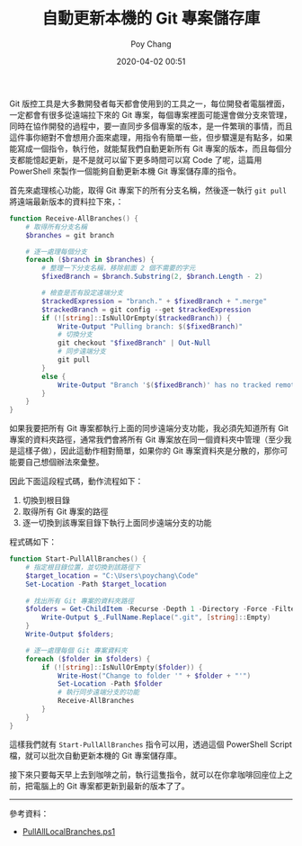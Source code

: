 ﻿---
layout: post
title: 自動更新本機的 Git 專案儲存庫
date: 2020-04-02 00:51
author: Poy Chang
comments: true
categories: [Develop, PowerShell]
---

Git 版控工具是大多數開發者每天都會使用到的工具之一，每位開發者電腦裡面，一定都會有很多從遠端拉下來的 Git 專案，每個專案裡面可能還會做分支來管理，同時在協作開發的過程中，要一直同步多個專案的版本，是一件繁瑣的事情，而且這件事你絕對不會想用介面來處理，用指令有簡單一些，但步驟還是有點多，如果能寫成一個指令，執行他，就能幫我們自動更新所有 Git 專案的版本，而且每個分支都能憶起更新，是不是就可以留下更多時間可以寫 Code 了呢，這篇用 PowerShell 來製作一個能夠自動更新本機 Git 專案儲存庫的指令。

首先來處理核心功能，取得 Git 專案下的所有分支名稱，然後逐一執行 `git pull` 將遠端最新版本的資料拉下來，：

```ps1
function Receive-AllBranches() {
    # 取得所有分支名稱
    $branches = git branch

    # 逐一處理每個分支
    foreach ($branch in $branches) {
        # 整理一下分支名稱，移除前面 2 個不需要的字元
        $fixedBranch = $branch.Substring(2, $branch.Length - 2)

        # 檢查是否有設定遠端分支
        $trackedExpression = "branch." + $fixedBranch + ".merge"
        $trackedBranch = git config --get $trackedExpression
        if (![string]::IsNullOrEmpty($trackedBranch)) {
            Write-Output "Pulling branch: $($fixedBranch)"
            # 切換分支
            git checkout "$fixedBranch" | Out-Null
            # 同步遠端分支
            git pull 
        }
        else {
            Write-Output "Branch '$($fixedBranch)' has no tracked remote"
        }
    }
}
```

如果我要把所有 Git 專案都執行上面的同步遠端分支功能，我必須先知道所有 Git 專案的資料夾路徑，通常我們會將所有 Git 專案放在同一個資料夾中管理（至少我是這樣子做），因此這動作相對簡單，如果你的 Git 專案資料夾是分散的，那你可能要自己想個辦法來彙整。

因此下面這段程式碼，動作流程如下：

1. 切換到根目錄
2. 取得所有 Git 專案的路徑
3. 逐一切換到該專案目錄下執行上面同步遠端分支的功能

程式碼如下：

```ps1
function Start-PullAllBranches() {
    # 指定根目錄位置，並切換到該路徑下
    $target_location = "C:\Users\poychang\Code"
    Set-Location -Path $target_location
    
    # 找出所有 Git 專案的資料夾路徑
    $folders = Get-ChildItem -Recurse -Depth 1 -Directory -Force -Filter .git | Foreach-Object {
        Write-Output $_.FullName.Replace(".git", [string]::Empty)
    }
    Write-Output $folders;

    # 逐一處理每個 Git 專案資料夾
    foreach ($folder in $folders) {
        if (![string]::IsNullOrEmpty($folder)) {
            Write-Host("Change to folder '" + $folder + "'")
            Set-Location -Path $folder
            # 執行同步遠端分支的功能
            Receive-AllBranches
        }
    }
}
```

這樣我們就有 `Start-PullAllBranches` 指令可以用，透過這個 PowerShell Script 檔，就可以批次自動更新本機的 Git 專案儲存庫。

接下來只要每天早上去到咖啡之前，執行這隻指令，就可以在你拿咖啡回座位上之前，把電腦上的 Git 專案都更新到最新的版本了了。

----------

參考資料：

* [PullAllLocalBranches.ps1](https://gist.github.com/jeffhollan/2c6afc3d53b815bd7825cd3013a258a7)
